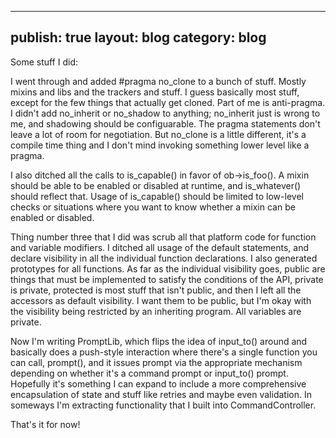 ---
publish: true
layout: blog
category: blog
----

Some stuff I did:

I went through and added #pragma no_clone to a bunch of stuff. Mostly mixins and libs and the trackers and stuff. I guess basically most stuff, except for the few things that actually get cloned. Part of me is anti-pragma. I didn't add no_inherit or no_shadow to anything; no_inherit just is wrong to me, and shadowing should be configuarable. The pragma statements don't leave a lot of room for negotiation. But no_clone is a little different, it's a compile time thing and I don't mind invoking something lower level like a pragma.
<!-- more -->
I also ditched all the calls to is_capable() in favor of ob->is_foo(). A mixin should be able to be enabled or disabled at runtime, and is_whatever() should reflect that. Usage of is_capable() should be limited to low-level checks or situations where you want to know whether a mixin can be enabled or disabled.

Thing number three that I did was scrub all that platform code for function and variable modifiers. I ditched all usage of the default statements, and declare visibility in all the individual function declarations. I also generated prototypes for all functions. As far as the individual visibility goes, public are things that must be implemented to satisfy the conditions of the API, private is private, protected is most stuff that isn't public, and then I left all the accessors as default visibility. I want them to be public, but I'm okay with the visibility being restricted by an inheriting program. All variables are private.

Now I'm writing PromptLib, which flips the idea of input_to() around and basically does a push-style interaction where there's a single function you can call, prompt(), and it issues prompt via the appropriate mechanism depending on whether it's a command prompt or input_to() prompt. Hopefully it's something I can expand to include a more comprehensive encapsulation of state and stuff like retries and maybe even validation. In someways I'm extracting functionality that I built into CommandController.

That's it for now!
